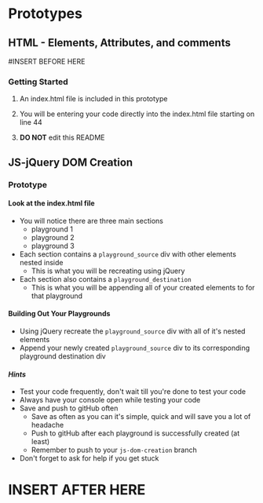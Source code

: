 # Prototypes

## HTML - Elements, Attributes, and comments

#INSERT BEFORE HERE


### Getting Started

1. An index.html file is included in this prototype

2. You will be entering your code directly into the index.html file starting on line 44

3. **DO NOT** edit this README

## JS-jQuery DOM Creation

### Prototype

#### Look at the index.html file

- You will notice there are three main sections
	- playground 1
	- playground 2
	- playground 3
- Each section contains a `playground_source` div with other elements nested inside
	- This is what you will be recreating using jQuery
- Each section also contains a `playground_destination`
	- This is what you will be appending all of your created elements to for that playground

#### Building Out Your Playgrounds

- Using jQuery recreate the `playground_source` div with all of it's nested elements
- Append your newly created `playground_source` div to its corresponding playground destination div

#### *Hints*

- Test your code frequently, don't wait till you're done to test your code
- Always have your console open while testing your code
- Save and push to gitHub often
	- Save as often as you can it's simple, quick and will save you a lot of headache
	- Push to gitHub after each playground is successfully created (at least)
	- Remember to push to your `js-dom-creation` branch
- Don't forget to ask for help if you get stuck

# INSERT AFTER HERE
